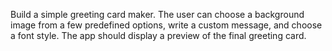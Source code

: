 Build a simple greeting card maker. The user can choose a background image from a few predefined options, write a custom message, and choose a font style. The app should display a preview of the final greeting card.
